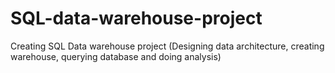 # SQL-data-warehouse-project
Creating SQL Data warehouse project (Designing data architecture, creating warehouse, querying database and doing analysis)
